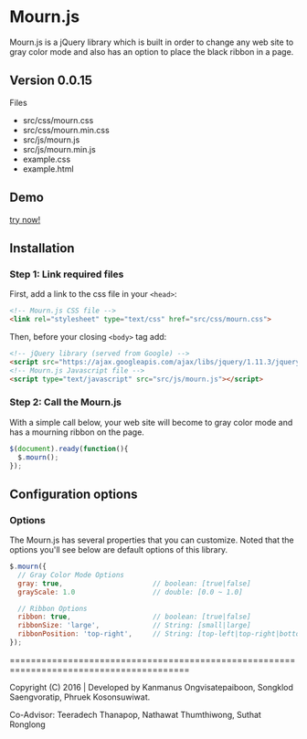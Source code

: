 # Mourn.js

Mourn.js is a jQuery library which is built in order to change any web site to gray color mode
and also has an option to place the black ribbon in a page.

## Version 0.0.15

Files
* src/css/mourn.css
* src/css/mourn.min.css
* src/js/mourn.js
* src/js/mourn.min.js
* example.css
* example.html

## Demo

[try now!](http://www.kanmanus.com/mournjs/example.html)

## Installation

### Step 1: Link required files

First, add a link to the css file in your ```<head>```:
```html
<!-- Mourn.js CSS file -->
<link rel="stylesheet" type="text/css" href="src/css/mourn.css">
```

Then, before your closing ```<body>``` tag add:
```html
<!-- jQuery library (served from Google) -->
<script src="https://ajax.googleapis.com/ajax/libs/jquery/1.11.3/jquery.min.js"></script>
<!-- Mourn.js Javascript file -->
<script type="text/javascript" src="src/js/mourn.js"></script>
```

### Step 2: Call the Mourn.js

With a simple call below, your web site will become to gray color mode and has a mourning ribbon on the page.
```javascript
$(document).ready(function(){
  $.mourn();
});
```

## Configuration options

### Options

The Mourn.js has several properties that you can customize.
Noted that the options you'll see below are default options of this library.

```javascript
$.mourn({
  // Gray Color Mode Options
  gray: true,                      // boolean: [true|false]
  grayScale: 1.0                   // double: [0.0 ~ 1.0]

  // Ribbon Options
  ribbon: true,                    // boolean: [true|false]
  ribbonSize: 'large',             // String: [small|large]
  ribbonPosition: 'top-right',     // String: [top-left|top-right|bottom-left|bottom-right]
});
```

========================================================================================

Copyright (C) 2016 | Developed by Kanmanus Ongvisatepaiboon, Songklod Saengvoratip, Phruek Kosonsuwiwat.

Co-Advisor: Teeradech Thanapop, Nathawat Thumthiwong, Suthat Ronglong

